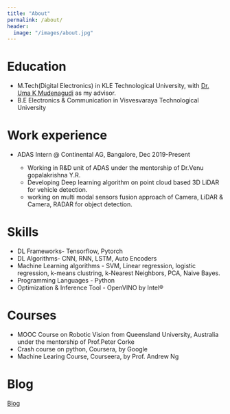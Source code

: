```yaml
---
title: "About"
permalink: /about/
header:
  image: "/images/about.jpg"
---
```


Education
======
* M.Tech(Digital Electronics) in KLE Technological University, with <a href="https://scholar.google.co.in/citations?user=xBaqwmkAAAAJ&hl=en" title="Dr. Uma K Mudenagudi">Dr. Uma K Mudenagudi</a> as my advisor.
* B.E Electronics & Communication in Visvesvaraya Technological University

Work experience
======
* ADAS Intern @ Continental AG, Bangalore, Dec 2019-Present

   * Working in R&D unit of ADAS under the mentorship of Dr.Venu gopalakrishna Y.R.
   * Developing Deep learning algorithm on point cloud based 3D LiDAR for vehicle detection.
   * working on multi modal sensors fusion approach of Camera, LiDAR & Camera, RADAR for object detection.
   

Skills
======
* DL Frameworks- Tensorflow, Pytorch
* DL Algorithms- CNN, RNN, LSTM, Auto Encoders
* Machine Learning algorithms - SVM, Linear regression, logistic regression, k-means clustring, k-Nearest Neighbors, PCA, Naive Bayes.
* Programming Languages - Python
* Optimization & Inference Tool - OpenVINO by Intel® 

Courses
======
* MOOC Course on Robotic Vision from Queensland University, Australia under the mentorship of Prof.Peter Corke
* Crash course on python, Coursera, by Google
* Machine Learing Course, Courseera, by Prof. Andrew Ng

Blog
======
<a href="https://gkadusumilli.github.io/" title="Computer Vision and Machine Learning Blog">Blog</a>

